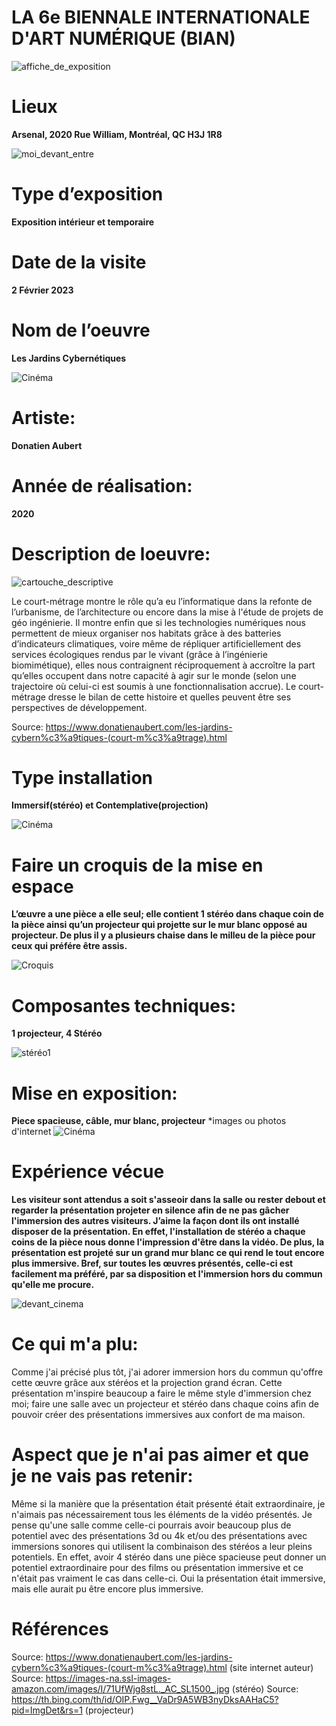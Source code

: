 # LA 6e BIENNALE INTERNATIONALE D'ART NUMÉRIQUE (BIAN)

![affiche_de_exposition](Photos/affiche_de_exposition.jpeg)

# Lieux
**Arsenal, 2020 Rue William, Montréal, QC H3J 1R8**

![moi_devant_entre](Photos/moi_devant_entre.jpeg)

# Type d’exposition
**Exposition intérieur et temporaire**

# Date de la visite
**2 Février 2023**

# Nom de l’oeuvre
**Les Jardins Cybernétiques**

![Cinéma](Photos/Cinéma.jpeg)

# Artiste:
**Donatien Aubert**

# Année de réalisation:
**2020**

# Description de loeuvre:

![cartouche_descriptive](Photos/cartouche_descriptive.jpeg)


Le court-métrage montre le rôle qu’a eu l’informatique dans la refonte de l’urbanisme, de l’architecture ou encore dans la mise à l'étude de projets de géo ingénierie. Il montre enfin que si les technologies numériques nous permettent de mieux organiser nos habitats grâce à des batteries d’indicateurs climatiques, voire même de répliquer artificiellement des services écologiques rendus par le vivant (grâce à l’ingénierie biomimétique), elles nous contraignent réciproquement à accroître la part qu’elles occupent dans notre capacité à agir sur le monde (selon une trajectoire où celui-ci est soumis à une fonctionnalisation accrue). Le court-métrage dresse le bilan de cette histoire et quelles peuvent être ses perspectives de développement.

Source: https://www.donatienaubert.com/les-jardins-cybern%c3%a9tiques-(court-m%c3%a9trage).html


# Type installation
**Immersif(stéréo) et Contemplative(projection)**

![Cinéma](Photos/Cinéma.jpeg)

# Faire un croquis de la mise en espace
**L’œuvre a une pièce a elle seul; elle contient 1 stéréo dans chaque coin de la pièce ainsi qu’un projecteur qui projette sur le mur blanc opposé au projecteur. De plus il y a plusieurs chaise dans le milleu de la pièce pour ceux qui préfére être assis.**

![Croquis](Croquis/Croquis.png)



# Composantes techniques:
**1 projecteur, 4 Stéréo**

![stéréo1](Photos/stéréo1.jpeg)


# Mise en exposition:
**Piece spacieuse, câble, mur blanc, projecteur**
*images ou photos d'internet
![Cinéma](Photos/Cinéma.jpeg)

# Expérience vécue

 **Les visiteur sont attendus a soit s'asseoir dans la salle ou rester debout et regarder la présentation projeter en silence afin de ne pas gâcher l'immersion des autres visiteurs. J’aime la façon dont ils ont installé disposer de la présentation. En effet, l'installation de stéréo a chaque coins de la pièce nous donne l'impression d'être dans la vidéo. De plus, la présentation est projeté sur un grand mur blanc ce qui rend le tout encore plus immersive. Bref, sur toutes les œuvres présentés, celle-ci est facilement ma préféré, par sa disposition et l'immersion hors du commun qu'elle me procure.**
  
  
  ![devant_cinema](Photos/devant_cinema.jpeg)

 
 # Ce qui m'a plu:
Comme j'ai précisé plus tôt, j'ai adorer immersion hors du commun qu'offre cette œuvre grâce aux stéréos et la projection grand écran. Cette présentation m'inspire beaucoup a faire le même style d'immersion chez moi; faire une salle avec un projecteur et stéréo dans chaque coins afin de pouvoir créer des présentations immersives aux confort de ma maison. 

# Aspect que je n'ai pas aimer et que je ne vais pas retenir:
Même si la manière que la présentation était présenté était extraordinaire, je n'aimais pas nécessairement tous les éléments de la vidéo présentés. Je pense qu'une salle comme celle-ci pourrais avoir beaucoup plus de potentiel avec des présentations 3d ou 4k et/ou des présentations avec immersions sonores qui utilisent la combinaison des stéréos a leur pleins potentiels. En effet, avoir 4 stéréo dans une pièce spacieuse peut donner un potentiel extraordinaire pour des films ou présentation immersive et ce n'était pas vraiment le cas dans celle-ci. Oui la présentation était immersive, mais elle aurait pu être encore plus immersive.

# Références

Source: https://www.donatienaubert.com/les-jardins-cybern%c3%a9tiques-(court-m%c3%a9trage).html (site internet auteur)
Source: https://images-na.ssl-images-amazon.com/images/I/71UfWjg8stL._AC_SL1500_.jpg (stéréo)
Source: https://th.bing.com/th/id/OIP.Fwg__VaDr9A5WB3nyDksAAHaC5?pid=ImgDet&rs=1 (projecteur)

